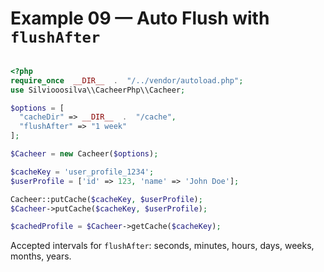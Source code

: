 # Example 09 — Auto Flush with `flushAfter`

```php

<?php
require_once  __DIR__  .  "/../vendor/autoload.php";
use Silviooosilva\\CacheerPhp\\Cacheer;

$options = [
  "cacheDir" => __DIR__  .  "/cache",
  "flushAfter" => "1 week"
];

$Cacheer = new Cacheer($options);

$cacheKey = 'user_profile_1234';
$userProfile = ['id' => 123, 'name' => 'John Doe'];

Cacheer::putCache($cacheKey, $userProfile);
$Cacheer->putCache($cacheKey, $userProfile);

$cachedProfile = $Cacheer->getCache($cacheKey);
```

Accepted intervals for `flushAfter`: seconds, minutes, hours, days, weeks, months, years.

